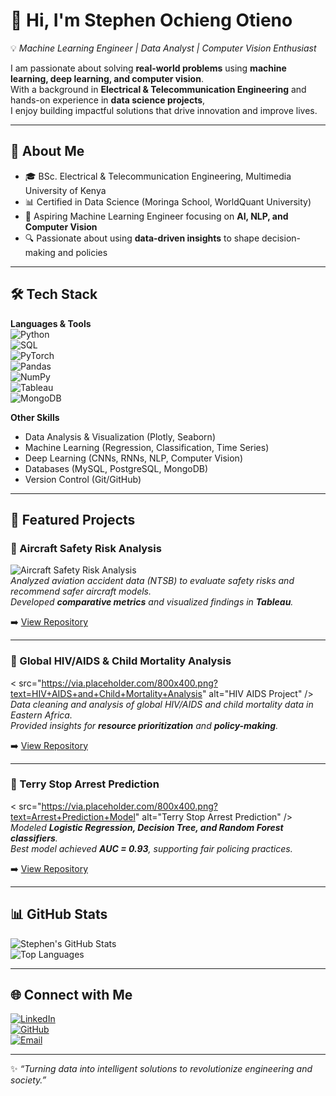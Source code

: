 # 👋 Hi, I'm Stephen Ochieng Otieno  

💡 *Machine Learning Engineer | Data Analyst | Computer Vision Enthusiast*  

I am passionate about solving **real-world problems** using **machine learning, deep learning, and computer vision**.  
With a background in **Electrical & Telecommunication Engineering** and hands-on experience in **data science projects**,  
I enjoy building impactful solutions that drive innovation and improve lives.  

---

## 🚀 About Me
- 🎓 BSc. Electrical & Telecommunication Engineering, Multimedia University of Kenya  
- 📊 Certified in Data Science (Moringa School, WorldQuant University)  
- 🤖 Aspiring Machine Learning Engineer focusing on **AI, NLP, and Computer Vision**  
- 🔍 Passionate about using **data-driven insights** to shape decision-making and policies  

---

## 🛠️ Tech Stack

**Languages & Tools**  
![Python](https://img.shields.io/badge/Python-3776AB?style=for-the-badge&logo=python&logoColor=white)  
![SQL](https://img.shields.io/badge/SQL-336791?style=for-the-badge&logo=postgresql&logoColor=white)  
![PyTorch](https://img.shields.io/badge/PyTorch-EE4C2C?style=for-the-badge&logo=pytorch&logoColor=white)  
![Pandas](https://img.shields.io/badge/Pandas-150458?style=for-the-badge&logo=pandas&logoColor=white)  
![NumPy](https://img.shields.io/badge/Numpy-013243?style=for-the-badge&logo=numpy&logoColor=white)  
![Tableau](https://img.shields.io/badge/Tableau-E97627?style=for-the-badge&logo=tableau&logoColor=white)  
![MongoDB](https://img.shields.io/badge/MongoDB-4EA94B?style=for-the-badge&logo=mongodb&logoColor=white)  

**Other Skills**  
- Data Analysis & Visualization (Plotly, Seaborn)  
- Machine Learning (Regression, Classification, Time Series)  
- Deep Learning (CNNs, RNNs, NLP, Computer Vision)  
- Databases (MySQL, PostgreSQL, MongoDB)  
- Version Control (Git/GitHub)  

---

## 📂 Featured Projects  

### 🔹 Aircraft Safety Risk Analysis  
![Aircraft Safety Risk Analysis](https://via.placeholder.com/800x400.png?text=Aircraft+Safety+Dashboard)  
*Analyzed aviation accident data (NTSB) to evaluate safety risks and recommend safer aircraft models.  
Developed **comparative metrics** and visualized findings in **Tableau**.*  

➡️ [View Repository](#)  

---

### 🔹 Global HIV/AIDS & Child Mortality Analysis  
<  src="https://via.placeholder.com/800x400.png?text=HIV+AIDS+and+Child+Mortality+Analysis" alt="HIV AIDS Project" />  
*Data cleaning and analysis of global HIV/AIDS and child mortality data in Eastern Africa.  
Provided insights for **resource prioritization** and **policy-making**.*  

➡️ [View Repository](#)  

---

### 🔹 Terry Stop Arrest Prediction  
<  src="https://via.placeholder.com/800x400.png?text=Arrest+Prediction+Model" alt="Terry Stop Arrest Prediction" />  
*Modeled **Logistic Regression, Decision Tree, and Random Forest classifiers**.  
Best model achieved **AUC = 0.93**, supporting fair policing practices.*  

➡️ [View Repository](#)  

---

## 📊 GitHub Stats  

![Stephen's GitHub Stats](https://github-readme-stats.vercel.app/api?username=ochiengstephen254&show_icons=true&theme=tokyonight)  
![Top Languages](https://github-readme-stats.vercel.app/api/top-langs/?username=ochiengstephen254&layout=compact&theme=tokyonight)  

---

## 🌐 Connect with Me  

[![LinkedIn](https://img.shields.io/badge/LinkedIn-0077B5?style=for-the-badge&logo=linkedin&logoColor=white)](https://www.linkedin.com/in/stephen-ochieng-8974062a2/)  
[![GitHub](https://img.shields.io/badge/GitHub-100000?style=for-the-badge&logo=github&logoColor=white)](https://github.com/ochiengstephen254)  
[![Email](https://img.shields.io/badge/Email-D14836?style=for-the-badge&logo=gmail&logoColor=white)](mailto:stephenochieng037@gmail.com)  

---
✨ *“Turning data into intelligent solutions to revolutionize engineering and society.”*  


###
